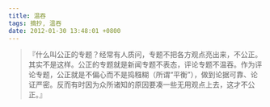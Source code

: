 ```yaml
---
title: 温吞
tags: 摘抄, 温吞
date: 2012-01-30 13:48:01 +0800
---
```



> 『什么叫公正的专题？经常有人质问，专题不把各方观点亮出来，不公正。其实不是这样。公正的专题就是新闻专题不表态，评论专题不温吞。作为评论专题，公正就是不偏心而不是捣糨糊（所谓“平衡”），做到论据可靠、论证严密。反而有时因为众所诸知的原因要凑一些无用观点上去，这才不公正。』

